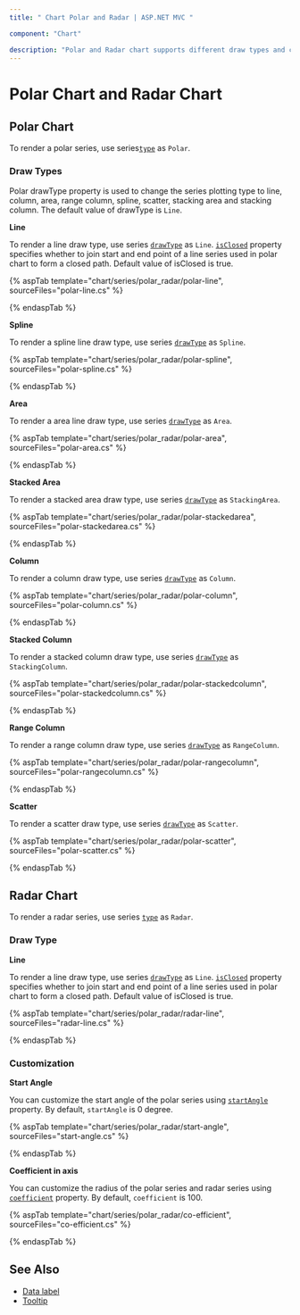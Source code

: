 ```yaml
---
title: " Chart Polar and Radar | ASP.NET MVC "

component: "Chart"

description: "Polar and Radar chart supports different draw types and customization to display the data."
---
```


<!-- markdownlint-disable MD036 -->

# Polar Chart and Radar Chart

## Polar Chart

To render a polar series, use series[`type`](https://help.syncfusion.com/cr/aspnetcore-js2/Syncfusion.EJ2.Charts.ChartSeries.html#Syncfusion_EJ2_Charts_ChartSeries_Type) as `Polar`.

### Draw Types

Polar drawType property is used to change the series plotting type to line, column, area, range column, spline,
scatter, stacking area and stacking column. The default value of drawType is `Line`.

**Line**

To render a line draw type, use series [`drawType`](https://help.syncfusion.com/cr/aspnetcore-js2/Syncfusion.EJ2.Charts.ChartSeries.html#Syncfusion_EJ2_Charts_ChartSeries_DrawType) as `Line`.
[`isClosed`](https://help.syncfusion.com/cr/aspnetcore-js2/Syncfusion.EJ2.Charts.ChartSeries.html#Syncfusion_EJ2_Charts_ChartSeries_IsClosed) property specifies whether to join start and end point of
 a line series used in polar chart to form a closed path. Default value of isClosed is true.

{% aspTab template="chart/series/polar_radar/polar-line", sourceFiles="polar-line.cs" %}

{% endaspTab %}

**Spline**

To render a spline line draw type, use series [`drawType`](https://help.syncfusion.com/cr/aspnetcore-js2/Syncfusion.EJ2.Charts.ChartSeries.html#Syncfusion_EJ2_Charts_ChartSeries_DrawType) as `Spline`.

{% aspTab template="chart/series/polar_radar/polar-spline", sourceFiles="polar-spline.cs" %}

{% endaspTab %}

**Area**

To render a area line draw type, use series [`drawType`](https://help.syncfusion.com/cr/aspnetcore-js2/Syncfusion.EJ2.Charts.ChartSeries.html#Syncfusion_EJ2_Charts_ChartSeries_DrawType) as `Area`.

{% aspTab template="chart/series/polar_radar/polar-area", sourceFiles="polar-area.cs" %}

{% endaspTab %}

**Stacked Area**

To render a stacked area draw type, use series [`drawType`](https://help.syncfusion.com/cr/aspnetcore-js2/Syncfusion.EJ2.Charts.ChartSeries.html#Syncfusion_EJ2_Charts_ChartSeries_DrawType) as `StackingArea`.

{% aspTab template="chart/series/polar_radar/polar-stackedarea", sourceFiles="polar-stackedarea.cs" %}

{% endaspTab %}

**Column**

To render a column draw type, use series [`drawType`](https://help.syncfusion.com/cr/aspnetcore-js2/Syncfusion.EJ2.Charts.ChartSeries.html#Syncfusion_EJ2_Charts_ChartSeries_DrawType) as `Column`.

{% aspTab template="chart/series/polar_radar/polar-column", sourceFiles="polar-column.cs" %}

{% endaspTab %}

**Stacked Column**

To render a stacked column draw type, use series [`drawType`](https://help.syncfusion.com/cr/aspnetcore-js2/Syncfusion.EJ2.Charts.ChartSeries.html#Syncfusion_EJ2_Charts_ChartSeries_DrawType) as `StackingColumn`.

{% aspTab template="chart/series/polar_radar/polar-stackedcolumn", sourceFiles="polar-stackedcolumn.cs" %}

{% endaspTab %}

**Range Column**

To render a range column draw type, use series [`drawType`](https://help.syncfusion.com/cr/aspnetcore-js2/Syncfusion.EJ2.Charts.ChartSeries.html#Syncfusion_EJ2_Charts_ChartSeries_DrawType) as `RangeColumn`.

{% aspTab template="chart/series/polar_radar/polar-rangecolumn", sourceFiles="polar-rangecolumn.cs" %}

{% endaspTab %}

**Scatter**

To render a scatter draw type, use series [`drawType`](https://help.syncfusion.com/cr/aspnetcore-js2/Syncfusion.EJ2.Charts.ChartSeries.html#Syncfusion_EJ2_Charts_ChartSeries_DrawType) as `Scatter`.

{% aspTab template="chart/series/polar_radar/polar-scatter", sourceFiles="polar-scatter.cs" %}

{% endaspTab %}

## Radar Chart

To render a radar series, use series [`type`](https://help.syncfusion.com/cr/aspnetcore-js2/Syncfusion.EJ2.Charts.ChartSeries.html#Syncfusion_EJ2_Charts_ChartSeries_Type) as `Radar`.

### Draw Type

**Line**

To render a line draw type, use series [`drawType`](https://help.syncfusion.com/cr/aspnetcore-js2/Syncfusion.EJ2.Charts.ChartSeries.html#Syncfusion_EJ2_Charts_ChartSeries_DrawType) as `Line`.
[`isClosed`](https://help.syncfusion.com/cr/aspnetcore-js2/Syncfusion.EJ2.Charts.ChartSeries.html#Syncfusion_EJ2_Charts_ChartSeries_IsClosed) property specifies whether to join start and end point of
a line series used in polar chart to form a closed path. Default value of isClosed is true.

{% aspTab template="chart/series/polar_radar/radar-line", sourceFiles="radar-line.cs" %}

{% endaspTab %}

### Customization

**Start Angle**

You can customize the start angle of the polar series using
[`startAngle`](https://help.syncfusion.com/cr/aspnetcore-js2/Syncfusion.EJ2.Charts.ChartAxis.html#Syncfusion_EJ2_Charts_ChartAxis_StartAngle) property. By default, `startAngle` is 0 degree.

{% aspTab template="chart/series/polar_radar/start-angle", sourceFiles="start-angle.cs" %}

{% endaspTab %}

**Coefficient in axis**

You can customize the radius of the polar series and radar series using
[`coefficient`](https://help.syncfusion.com/cr/aspnetcore-js2/Syncfusion.EJ2.Charts.ChartAxis.html#Syncfusion_EJ2_Charts_ChartAxis_Coefficient) property. By default, `coefficient` is 100.

{% aspTab template="chart/series/polar_radar/co-efficient", sourceFiles="co-efficient.cs" %}

{% endaspTab %}

## See Also

* [Data label](https://help.syncfusion.com/cr/aspnetmvc-js2/Syncfusion.EJ2.Charts.ChartDataLabelSettings.html)
* [Tooltip](https://help.syncfusion.com/cr/aspnetmvc-js2/Syncfusion.EJ2.Charts.ChartTooltipSettings.html)
